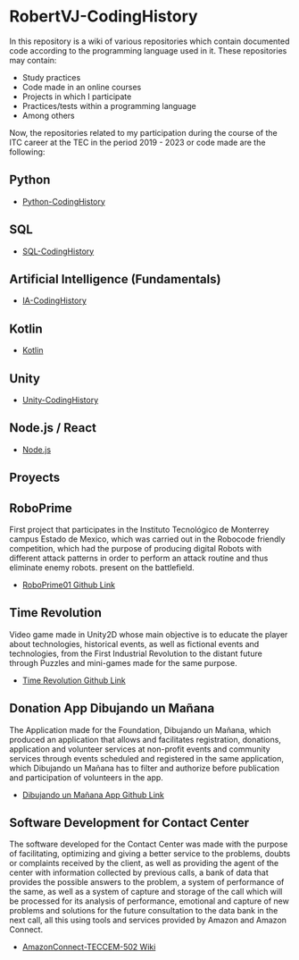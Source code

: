 # RobertVJ-CodingHistory

In this repository is a wiki of various repositories which contain documented code according to the programming language used in it.
These repositories may contain:
* Study practices
* Code made in an online courses
* Projects in which I participate
* Practices/tests within a programming language
* Among others

Now, the repositories related to my participation during the course of the ITC career at the TEC in the period 2019 - 2023
or code made are the following:


##  Python
* [Python-CodingHistory](https://github.com/RobertVJ/Python-CodingHistory)

##  SQL
* [SQL-CodingHistory](https://github.com/RobertVJ/SQL-CodingHistory)

## Artificial Intelligence (Fundamentals)

* [IA-CodingHistory](https://github.com/RobertVJ/IA-CodingHistory)

##  Kotlin
* [Kotlin](https://github.com/RobertVJ/Kotlin-CodingHistory)

##  Unity
* [Unity-CodingHistory](https://github.com/RobertVJ/Unity-CodingHistory)

##  Node.js / React
* [Node.js]()



## Proyects

## RoboPrime

First project that participates in the Instituto Tecnológico de Monterrey campus Estado de Mexico, 
which was carried out in the Robocode friendly competition, which had the purpose of producing 
digital Robots with different attack patterns in order to perform an attack routine and thus 
eliminate enemy robots. present on the battlefield.

* [RoboPrime01 Github Link](https://github.com/RobertVJ/RoboPrime01)

## Time Revolution

Video game made in Unity2D whose main objective is to educate the player about technologies, 
historical events, as well as fictional events and technologies, from the First Industrial 
Revolution to the distant future through Puzzles and mini-games made for the same purpose.

* [Time Revolution Github Link](https://github.com/luis-zamarripa/Time-Revolution)


## Donation App Dibujando un Mañana

The Application made for the Foundation, Dibujando un Mañana, which produced an application 
that allows and facilitates registration, donations, application and volunteer services at 
non-profit events and community services through events scheduled and registered in the same 
application, which Dibujando un Mañana has to filter and authorize before publication and 
participation of volunteers in the app.


* [Dibujando un Mañana App Github Link](https://github.com/luis-zamarripa/AppDibujandoUnManana)


## Software Development for Contact Center

The software developed for the Contact Center was made with the purpose of facilitating, 
optimizing and giving a better service to the problems, doubts or complaints received by 
the client, as well as providing the agent of the center with information collected by 
previous calls, a bank of data that provides the possible answers to the problem, a 
system of performance of the same, as well as a system of capture and storage of the 
call which will be processed for its analysis of performance, emotional and capture of 
new problems and solutions for the future consultation to the data bank in the next call, 
all this using tools and services provided by Amazon and Amazon Connect.

* [AmazonConnect-TECCEM-502 Wiki](https://github.com/AmazonConnect-TECCEM-502/wiki)




